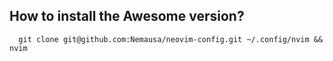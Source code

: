 ## How to install the Awesome version?
      git clone git@github.com:Nemausa/neovim-config.git ~/.config/nvim && nvim